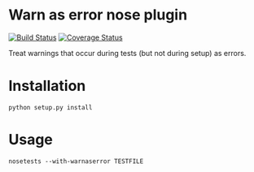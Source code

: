Warn as error nose plugin
=========================

[![Build Status](https://travis-ci.org/Bernhard10/WarnAsError.svg?branch=master)](https://travis-ci.org/Bernhard10/WarnAsError)
[![Coverage Status](https://coveralls.io/repos/github/Bernhard10/WarnAsError/badge.svg?branch=master)](https://coveralls.io/github/Bernhard10/WarnAsError?branch=master)

Treat warnings that occur during tests (but not during setup) as errors.

Installation
============

`python setup.py install`

Usage
=====

`nosetests --with-warnaserror TESTFILE`
